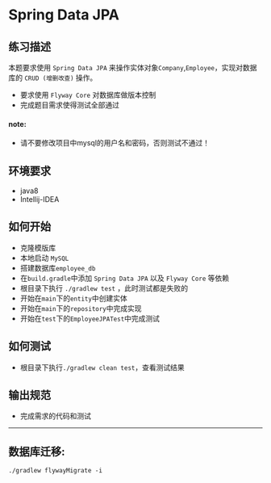 # Spring Data JPA

## 练习描述

本题要求使用 `Spring Data JPA` 来操作实体对象`Company`,`Employee`，实现对数据库的 `CRUD (增删改查)` 操作。
- 要求使用 `Flyway Core` 对数据库做版本控制
- 完成题目需求使得测试全部通过

#### note:
- 请不要修改项目中mysql的用户名和密码，否则测试不通过！

## 环境要求
- java8
- Intellij-IDEA

## 如何开始
- 克隆模版库
- 本地启动 `MySQL` 
- 搭建数据库`employee_db`
- 在`build.gradle`中添加 `Spring Data JPA` 以及 `Flyway Core` 等依赖
- 根目录下执行 `./gradlew test` ，此时测试都是失败的
- 开始在`main`下的`entity`中创建实体
- 开始在`main`下的`repository`中完成实现
- 开始在`test`下的`EmployeeJPATest`中完成测试

## 如何测试
- 根目录下执行`./gradlew clean test`，查看测试结果

## 输出规范
- 完成需求的代码和测试

---

## 数据库迁移:
`./gradlew flywayMigrate -i`  

